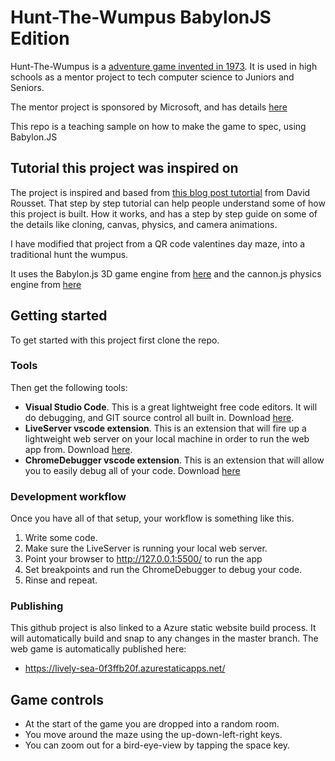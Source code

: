 # Hunt-The-Wumpus BabylonJS Edition

Hunt-The-Wumpus is a [adventure game invented in 1973](https://en.wikipedia.org/wiki/Hunt_the_Wumpus).   It is used in high schools as a mentor project to tech computer science to Juniors and Seniors.

The mentor project is sponsored by Microsoft, and has details [here](http://aka.ms/wumpus/)

This repo is a teaching sample on how to make the game to spec, using Babylon.JS

## Tutorial this project was inspired on

The project is inspired and based from [this blog post tutortial](https://docs.microsoft.com/en-us/archive/blogs/davrous/coding4fun-tutorial-creating-a-3d-webgl-procedural-qrcode-maze-with-babylon-js) from David Rousset.    That step by step tutorial can help people understand some of how this project is built.   How it works, and has a step by step guide on some of the details like cloning, canvas, physics, and camera animations.

I have modified that project from a QR code valentines day maze, into a traditional hunt the wumpus.

It uses the Babylon.js 3D game engine from [here](https://github.com/BabylonJS/Babylon.js) and the cannon.js physics engine from [here](https://github.com/schteppe/cannon.js/)

## Getting started

To get started with this project first clone the repo.

### Tools
Then get the following tools:

  - **Visual Studio Code**.  This is a great lightweight free code editors. It will do debugging, and GIT source control all built in.  Download [here](https://code.visualstudio.com/).
  - **LiveServer vscode extension**.   This is an extension that will fire up a lightweight web server on your local machine in order to run the web app from.   Download [here](https://marketplace.visualstudio.com/items?itemName=ritwickdey.LiveServer).
  - **ChromeDebugger vscode extension**.  This is an extension that will allow you to easily debug all of your code.  Download [here](https://marketplace.visualstudio.com/items?itemName=msjsdiag.debugger-for-chrome)

### Development workflow
Once you have all of that setup, your workflow is something like this.

  1. Write some code.
  2. Make sure the LiveServer is running your local web server.
  3. Point your browser to http://127.0.0.1:5500/ to run the app
  4. Set breakpoints and run the ChromeDebugger to debug your code.
  5. Rinse and repeat.

### Publishing
This github project is also linked to a Azure static website build process.  It will automatically build and snap to any changes in the master branch.   The web game is automatically published here:

 - https://lively-sea-0f3ffb20f.azurestaticapps.net/

## Game controls

 - At the start of the game you are dropped into a random room.
 - You move around the maze using the up-down-left-right keys.   
 - You can zoom out for a bird-eye-view by tapping the space key.
